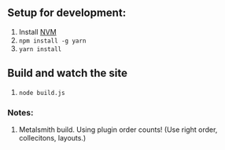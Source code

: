 ## Setup for development:
1) Install [NVM](https://github.com/creationix/nvm)
2) ``` npm install -g yarn ```
3) ```yarn install ```

## Build and watch the site
1) ``` node build.js ```



### Notes:
1) Metalsmith build. Using plugin order counts! (Use right order, collecitons, layouts.)
